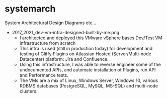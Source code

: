 # systemarch
System Architectural Design Diagrams etc...

* 2017_2021_dev-vm-infra-designed-built-by-me.png
	* I architected and deployed this VMware vSphere bases Dev/Test VM infrastructure from scratch
	* This infra is used (still in production today) for development and testing of Gliffy Plugins 
		on Atlassian Hosted (Server/Multi-node Datacenter) platform: Jira and Confluence.
	* Using this infrastructure, I was able to reverse engineer some of the undocumented APIs, and
		automate installation of Plugins, run API and Performance tests.
	* The VMs are a mix of Linux, Windows Server, Windows 10, various RDBMS databases (PostgreSQL,
		MySQL, MS-SQL) and multi-node clusters.
